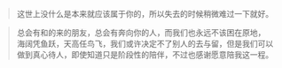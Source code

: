 >这世上没什么是本来就应该属于你的，所以失去的时候稍微难过一下就好。

>	总会有和的来的朋友，总会有奔向你的人，而我们也永远不该困在原地，
 海阔凭鱼跃，天高任鸟飞，我们或许决定不了别人的去与留，但是我们可以
 做到真心待人，即使知道只是阶段性的陪伴，不过也感谢愿意陪我这一程。
